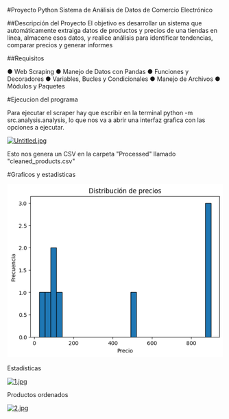 #Proyecto Python Sistema de Análisis de Datos de Comercio Electrónico

##Descripción del Proyecto
El objetivo es desarrollar un sistema que automáticamente extraiga datos de productos y precios de una tiendas en línea, almacene esos datos, y realice análisis para identificar tendencias, comparar precios y generar informes

##Requisitos

● Web Scraping 
● Manejo de Datos con Pandas 
● Funciones y Decoradores 
● Variables, Bucles y Condicionales 
● Manejo de Archivos 
● Módulos y Paquetes


#Ejecucion del programa

Para ejecutar el scraper hay que escribir en la terminal python -m src.analysis.analysis, lo que nos va a abrir una interfaz grafica con las opciones a ejecutar.

[![Untitled.jpg](https://i.postimg.cc/d32Gs8HY/Untitled.jpg)](https://postimg.cc/0KNzZJ1W)

Esto nos genera un CSV en la carpeta "Processed" llamado "cleaned_products.csv"

#Graficos y estadisticas

![alt text](image.png)

Estadisticas

[![1.jpg](https://i.postimg.cc/pr4vV6T9/1.jpg)](https://postimg.cc/YL6Zb8Qk)

Productos ordenados

[![2.jpg](https://i.postimg.cc/wTM5SbLX/2.jpg)](https://postimg.cc/Czyf87v5)